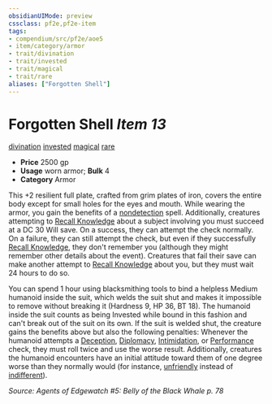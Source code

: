 ```yaml
---
obsidianUIMode: preview
cssclass: pf2e,pf2e-item
tags:
- compendium/src/pf2e/aoe5
- item/category/armor
- trait/divination
- trait/invested
- trait/magical
- trait/rare
aliases: ["Forgotten Shell"]
---
```

# Forgotten Shell *Item 13*  
[divination](../../../Rules/traits/divination.md)  [invested](../../../Rules/traits/invested.md)  [magical](../../../Rules/traits/magical.md)  [rare](../../../Rules/traits/rare.md)  

- **Price** 2500 gp
- **Usage** worn armor; **Bulk** 4
- **Category** Armor

This +2 resilient full plate, crafted from grim plates of iron, covers the entire body except for small holes for the eyes and mouth. While wearing the armor, you gain the benefits of a [nondetection](../../spells/nondetection.md) spell. Additionally, creatures attempting to [Recall Knowledge](../../../Rules/actions/recall-knowledge.md) about a subject involving you must succeed at a DC 30 Will save. On a success, they can attempt the check normally. On a failure, they can still attempt the check, but even if they successfully [Recall Knowledge](../../../Rules/actions/recall-knowledge.md), they don't remember you (although they might remember other details about the event). Creatures that fail their save can make another attempt to [Recall Knowledge](../../../Rules/actions/recall-knowledge.md) about you, but they must wait 24 hours to do so.

You can spend 1 hour using blacksmithing tools to bind a helpless Medium humanoid inside the suit, which welds the suit shut and makes it impossible to remove without breaking it (Hardness 9, HP 36, BT 18). The humanoid inside the suit counts as being Invested while bound in this fashion and can't break out of the suit on its own. If the suit is welded shut, the creature gains the benefits above but also the following penalties: Whenever the humanoid attempts a [Deception](../../skills.md#Deception), [Diplomacy](../../skills.md#Diplomacy), [Intimidation](../../skills.md#Intimidation), or [Performance](../../skills.md#Performance) check, they must roll twice and use the worse result. Additionally, creatures the humanoid encounters have an initial attitude toward them of one degree worse than they normally would (for instance, [unfriendly](../../../Rules/conditions.md#Unfriendly) instead of [indifferent](../../../Rules/conditions.md#Indifferent)).

*Source: Agents of Edgewatch #5: Belly of the Black Whale p. 78*